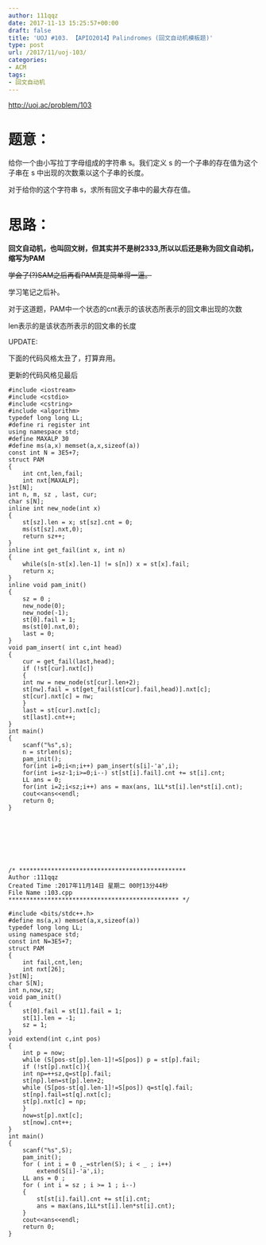 ```yaml
---
author: 111qqz
date: 2017-11-13 15:25:57+00:00
draft: false
title: 'UOJ #103. 【APIO2014】Palindromes (回文自动机模板题)'
type: post
url: /2017/11/uoj-103/
categories:
- ACM
tags:
- 回文自动机
---
```


http://uoj.ac/problem/103



# 题意：



给你一个由小写拉丁字母组成的字符串 s。我们定义 s 的一个子串的存在值为这个子串在 s 中出现的次数乘以这个子串的长度。

对于给你的这个字符串 s，求所有回文子串中的最大存在值。



# 思路：



**回文自动机，也叫回文树，但其实并不是树2333,所以以后还是称为回文自动机，缩写为PAM**

<del>学会了(?)SAM之后再看PAM真是简单得一逼。</del>

学习笔记之后补。

对于这道题，PAM中一个状态的cnt表示的该状态所表示的回文串出现的次数

len表示的是该状态所表示的回文串的长度

UPDATE:

下面的代码风格太丑了，打算弃用。

更新的代码风格见最后




    
    #include <iostream>
    #include <cstdio>
    #include <cstring>
    #include <algorithm>
    typedef long long LL;
    #define ri register int
    using namespace std;
    #define MAXALP 30
    #define ms(a,x) memset(a,x,sizeof(a)) 
    const int N = 3E5+7;
    struct PAM
    {
        int cnt,len,fail;
        int nxt[MAXALP];
    }st[N];
    int n, m, sz , last, cur;
    char s[N];
    inline int new_node(int x)
    {
        st[sz].len = x; st[sz].cnt = 0;
        ms(st[sz].nxt,0);
        return sz++;
    }
    inline int get_fail(int x, int n)
    {
        while(s[n-st[x].len-1] != s[n]) x = st[x].fail;
        return x;
    }
    inline void pam_init()
    {
        sz = 0 ;
        new_node(0);
        new_node(-1);
        st[0].fail = 1;
        ms(st[0].nxt,0);
        last = 0;
    }
    void pam_insert( int c,int head)
    {
        cur = get_fail(last,head);
        if (!st[cur].nxt[c])
        {
        int nw = new_node(st[cur].len+2);
        st[nw].fail = st[get_fail(st[cur].fail,head)].nxt[c];
        st[cur].nxt[c] = nw;
        }
        last = st[cur].nxt[c];
        st[last].cnt++;
    }
    int main()
    {
        scanf("%s",s);
        n = strlen(s);
        pam_init();
        for(int i=0;i<n;i++) pam_insert(s[i]-'a',i);
        for(int i=sz-1;i>=0;i--) st[st[i].fail].cnt += st[i].cnt;
        LL ans = 0;
        for(int i=2;i<sz;i++) ans = max(ans, 1LL*st[i].len*st[i].cnt);
        cout<<ans<<endl;
        return 0;
    }
    






    
    /* ***********************************************
    Author :111qqz
    Created Time :2017年11月14日 星期二 00时13分44秒
    File Name :103.cpp
    ************************************************ */
    
    #include <bits/stdc++.h>
    #define ms(a,x) memset(a,x,sizeof(a))
    typedef long long LL;
    using namespace std;
    const int N=3E5+7;
    struct PAM
    {
        int fail,cnt,len;
        int nxt[26];
    }st[N];
    char S[N];
    int n,now,sz;
    void pam_init()
    {
        st[0].fail = st[1].fail = 1;
        st[1].len = -1;
        sz = 1;
    }
    void extend(int c,int pos)
    {
        int p = now;
        while (S[pos-st[p].len-1]!=S[pos]) p = st[p].fail;
        if (!st[p].nxt[c]){
        int np=++sz,q=st[p].fail;
        st[np].len=st[p].len+2;
        while (S[pos-st[q].len-1]!=S[pos]) q=st[q].fail;
        st[np].fail=st[q].nxt[c];
        st[p].nxt[c] = np;
        }
        now=st[p].nxt[c];
        st[now].cnt++;
    }
    int main()
    {
        scanf("%s",S);
        pam_init();
        for ( int i = 0 ,_=strlen(S); i < _ ; i++)
            extend(S[i]-'a',i);
        LL ans = 0 ;
        for ( int i = sz ; i >= 1 ; i--)
        {
            st[st[i].fail].cnt += st[i].cnt;
            ans = max(ans,1LL*st[i].len*st[i].cnt);
        }
        cout<<ans<<endl;
        return 0;
    }
    




